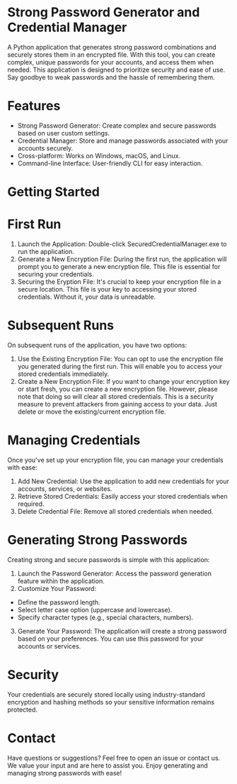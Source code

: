 # Strong Password Generator and Credential Manager
A Python application that generates strong password combinations and securely stores them in an encrypted file. With this tool, you can create complex, unique passwords for your accounts, and access them when needed. This application is designed to prioritize security and ease of use. Say goodbye to weak passwords and the hassle of remembering them. 

# Features
- Strong Password Generator: Create complex and secure passwords based on user custom settings.<br>
- Credential Manager: Store and manage passwords associated with your accounts securely.<br>
- Cross-platform: Works on Windows, macOS, and Linux.<br>
- Command-line Interface: User-friendly CLI for easy interaction.<br>

# Getting Started
# First Run
1. Launch the Application: Double-click SecuredCredentialManager.exe to run the application.
2. Generate a New Encryption File: During the first run, the application will prompt you to generate a new encryption file. This file is essential for securing your credentials. 
3. Securing the Eryption File: It's crucial to keep your encryption file in a secure location. This file is your key to accessing your stored credentials. Without it, your data is unreadable.
   
# Subsequent Runs
On subsequent runs of the application, you have two options:
1. Use the Existing Encryption File: You can opt to use the encryption file you generated during the first run. This will enable you to access your stored credentials immediately.
2. Create a New Encryption File: If you want to change your encryption key or start fresh, you can create a new encryption file. However, please note that doing so will clear all stored credentials. This is a security measure to prevent attackers from gaining access to your data. Just delete or move the existing/current encryption file.

# Managing Credentials
Once you've set up your encryption file, you can manage your credentials with ease: 
1. Add New Credential: Use the application to add new credentials for your accounts, services, or websites.
2. Retrieve Stored Credentials: Easily access your stored credentials when required.
3. Delete Credential File: Remove all stored credentials when needed.

# Generating Strong Passwords
Creating strong and secure passwords is simple with this application:
1. Launch the Password Generator: Access the password generation feature within the application.
2. Customize Your Password: <br>
- Define the password length. <br>
- Select letter case option (uppercase and lowercase). <br>
- Specify character types (e.g., special characters, numbers). <br>
3. Generate Your Password: The application will create a strong password based on your preferences. You can use this password for your accounts or services.

# Security
Your credentials are securely stored locally using industry-standard encryption and hashing methods so your sensitive information remains protected. 

# Contact
Have questions or suggestions? Feel free to open an issue or contact us. We value your input and are here to assist you.
Enjoy generating and managing strong passwords with ease!
